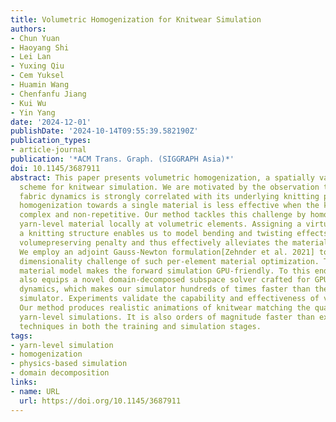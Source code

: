 ```yaml
---
title: Volumetric Homogenization for Knitwear Simulation
authors:
- Chun Yuan
- Haoyang Shi
- Lei Lan
- Yuxing Qiu
- Cem Yuksel
- Huamin Wang
- Chenfanfu Jiang
- Kui Wu
- Yin Yang
date: '2024-12-01'
publishDate: '2024-10-14T09:55:39.582190Z'
publication_types:
- article-journal
publication: '*ACM Trans. Graph. (SIGGRAPH Asia)*'
doi: 10.1145/3687911
abstract: This paper presents volumetric homogenization, a spatially varying homogenization
  scheme for knitwear simulation. We are motivated by the observation that macro-scale
  fabric dynamics is strongly correlated with its underlying knitting patterns. Therefore,
  homogenization towards a single material is less effective when the knitting is
  complex and non-repetitive. Our method tackles this challenge by homogenizing the
  yarn-level material locally at volumetric elements. Assigning a virtual volume of
  a knitting structure enables us to model bending and twisting effects via a simple
  volumepreserving penalty and thus effectively alleviates the material nonlinearity.
  We employ an adjoint Gauss-Newton formulation[Zehnder et al. 2021] to battle the
  dimensionality challenge of such per-element material optimization. This intuitive
  material model makes the forward simulation GPU-friendly. To this end, our pipeline
  also equips a novel domain-decomposed subspace solver crafted for GPU projective
  dynamics, which makes our simulator hundreds of times faster than the yarn-level
  simulator. Experiments validate the capability and effectiveness of volumetric homogenization.
  Our method produces realistic animations of knitwear matching the quality of full-scale
  yarn-level simulations. It is also orders of magnitude faster than existing homogenization
  techniques in both the training and simulation stages.
tags:
- yarn-level simulation
- homogenization
- physics-based simulation
- domain decomposition
links:
- name: URL
  url: https://doi.org/10.1145/3687911
---
```

